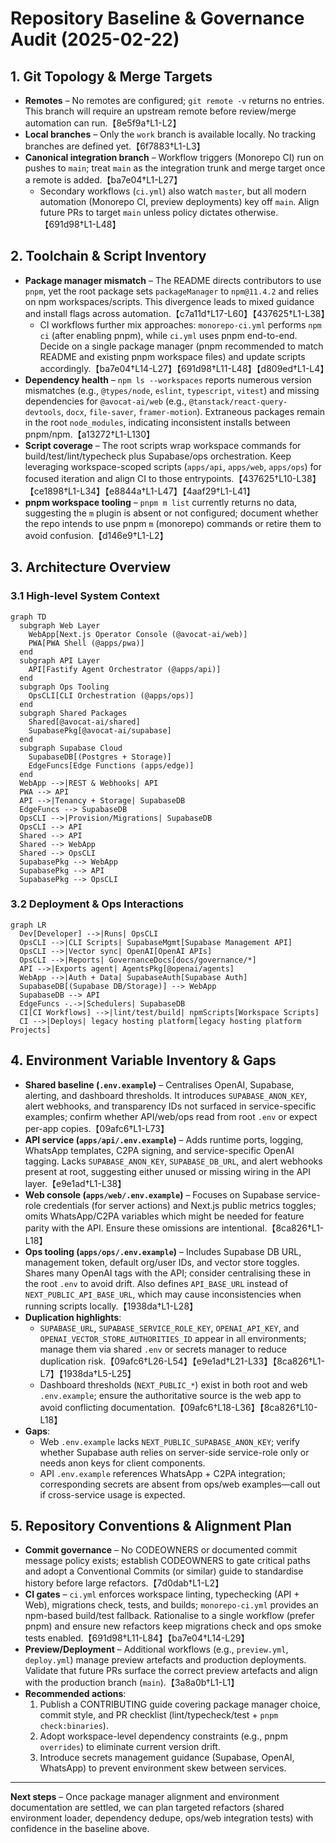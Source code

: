 # Repository Baseline & Governance Audit (2025-02-22)

## 1. Git Topology & Merge Targets
- **Remotes** – No remotes are configured; `git remote -v` returns no entries. This branch will require an upstream remote before review/merge automation can run.【8e5f9a†L1-L2】
- **Local branches** – Only the `work` branch is available locally. No tracking branches are defined yet.【6f7883†L1-L3】
- **Canonical integration branch** – Workflow triggers (Monorepo CI) run on pushes to `main`; treat `main` as the integration trunk and merge target once a remote is added.【ba7e04†L1-L27】
  - Secondary workflows (`ci.yml`) also watch `master`, but all modern automation (Monorepo CI, preview deployments) key off `main`. Align future PRs to target `main` unless policy dictates otherwise.【691d98†L1-L48】

## 2. Toolchain & Script Inventory
- **Package manager mismatch** – The README directs contributors to use `pnpm`, yet the root package sets `packageManager` to `npm@11.4.2` and relies on npm workspaces/scripts. This divergence leads to mixed guidance and install flags across automation.【c7a11d†L17-L60】【437625†L1-L38】
  - CI workflows further mix approaches: `monorepo-ci.yml` performs `npm ci` (after enabling pnpm), while `ci.yml` uses pnpm end-to-end. Decide on a single package manager (pnpm recommended to match README and existing pnpm workspace files) and update scripts accordingly.【ba7e04†L14-L27】【691d98†L11-L48】【d809ed†L1-L4】
- **Dependency health** – `npm ls --workspaces` reports numerous version mismatches (e.g., `@types/node`, `eslint`, `typescript`, `vitest`) and missing dependencies for `@avocat-ai/web` (e.g., `@tanstack/react-query-devtools`, `docx`, `file-saver`, `framer-motion`). Extraneous packages remain in the root `node_modules`, indicating inconsistent installs between pnpm/npm.【a13272†L1-L130】
- **Script coverage** – The root scripts wrap workspace commands for build/test/lint/typecheck plus Supabase/ops orchestration. Keep leveraging workspace-scoped scripts (`apps/api`, `apps/web`, `apps/ops`) for focused iteration and align CI to those entrypoints.【437625†L10-L38】【ce1898†L1-L34】【e8844a†L1-L47】【4aaf29†L1-L41】
- **pnpm workspace tooling** – `pnpm m list` currently returns no data, suggesting the `m` plugin is absent or not configured; document whether the repo intends to use pnpm `m` (monorepo) commands or retire them to avoid confusion.【d146e9†L1-L2】

## 3. Architecture Overview

### 3.1 High-level System Context
```mermaid
graph TD
  subgraph Web Layer
    WebApp[Next.js Operator Console (@avocat-ai/web)]
    PWA[PWA Shell (@apps/pwa)]
  end
  subgraph API Layer
    API[Fastify Agent Orchestrator (@apps/api)]
  end
  subgraph Ops Tooling
    OpsCLI[CLI Orchestration (@apps/ops)]
  end
  subgraph Shared Packages
    Shared[@avocat-ai/shared]
    SupabasePkg[@avocat-ai/supabase]
  end
  subgraph Supabase Cloud
    SupabaseDB[(Postgres + Storage)]
    EdgeFuncs[Edge Functions (apps/edge)]
  end
  WebApp -->|REST & Webhooks| API
  PWA --> API
  API -->|Tenancy + Storage| SupabaseDB
  EdgeFuncs --> SupabaseDB
  OpsCLI -->|Provision/Migrations| SupabaseDB
  OpsCLI --> API
  Shared --> API
  Shared --> WebApp
  Shared --> OpsCLI
  SupabasePkg --> WebApp
  SupabasePkg --> API
  SupabasePkg --> OpsCLI
```

### 3.2 Deployment & Ops Interactions
```mermaid
graph LR
  Dev[Developer] -->|Runs| OpsCLI
  OpsCLI -->|CLI Scripts| SupabaseMgmt[Supabase Management API]
  OpsCLI -->|Vector sync| OpenAI[OpenAI APIs]
  OpsCLI -->|Reports| GovernanceDocs[docs/governance/*]
  API -->|Exports agent| AgentsPkg[@openai/agents]
  WebApp -->|Auth + Data| SupabaseAuth[Supabase Auth]
  SupabaseDB[(Supabase DB/Storage)] --> WebApp
  SupabaseDB --> API
  EdgeFuncs -.->|Schedulers| SupabaseDB
  CI[CI Workflows] -->|lint/test/build| npmScripts[Workspace Scripts]
  CI -->|Deploys| legacy hosting platform[legacy hosting platform Projects]
```

## 4. Environment Variable Inventory & Gaps
- **Shared baseline (`.env.example`)** – Centralises OpenAI, Supabase, alerting, and dashboard thresholds. It introduces `SUPABASE_ANON_KEY`, alert webhooks, and transparency IDs not surfaced in service-specific examples; confirm whether API/web/ops read from root `.env` or expect per-app copies.【09afc6†L1-L73】
- **API service (`apps/api/.env.example`)** – Adds runtime ports, logging, WhatsApp templates, C2PA signing, and service-specific OpenAI tagging. Lacks `SUPABASE_ANON_KEY`, `SUPABASE_DB_URL`, and alert webhooks present at root, suggesting either unused or missing wiring in the API layer.【e9e1ad†L1-L38】
- **Web console (`apps/web/.env.example`)** – Focuses on Supabase service-role credentials (for server actions) and Next.js public metrics toggles; omits WhatsApp/C2PA variables which might be needed for feature parity with the API. Ensure these omissions are intentional.【8ca826†L1-L18】
- **Ops tooling (`apps/ops/.env.example`)** – Includes Supabase DB URL, management token, default org/user IDs, and vector store toggles. Shares many OpenAI tags with the API; consider centralising these in the root `.env` to avoid drift. Also defines `API_BASE_URL` instead of `NEXT_PUBLIC_API_BASE_URL`, which may cause inconsistencies when running scripts locally.【1938da†L1-L28】
- **Duplication highlights**:
  - `SUPABASE_URL`, `SUPABASE_SERVICE_ROLE_KEY`, `OPENAI_API_KEY`, and `OPENAI_VECTOR_STORE_AUTHORITIES_ID` appear in all environments; manage them via shared `.env` or secrets manager to reduce duplication risk.【09afc6†L26-L54】【e9e1ad†L21-L33】【8ca826†L1-L7】【1938da†L5-L25】
  - Dashboard thresholds (`NEXT_PUBLIC_*`) exist in both root and web `.env.example`; ensure the authoritative source is the web app to avoid conflicting documentation.【09afc6†L18-L36】【8ca826†L10-L18】
- **Gaps**:
  - Web `.env.example` lacks `NEXT_PUBLIC_SUPABASE_ANON_KEY`; verify whether Supabase auth relies on server-side service-role only or needs anon keys for client components.
  - API `.env.example` references WhatsApp + C2PA integration; corresponding secrets are absent from ops/web examples—call out if cross-service usage is expected.

## 5. Repository Conventions & Alignment Plan
- **Commit governance** – No CODEOWNERS or documented commit message policy exists; establish CODEOWNERS to gate critical paths and adopt a Conventional Commits (or similar) guide to standardise history before large refactors.【7d0dab†L1-L2】
- **CI gates** – `ci.yml` enforces workspace linting, typechecking (API + Web), migrations check, tests, and builds; `monorepo-ci.yml` provides an npm-based build/test fallback. Rationalise to a single workflow (prefer pnpm) and ensure new refactors keep migrations check and ops smoke tests enabled.【691d98†L11-L84】【ba7e04†L14-L29】
- **Preview/Deployment** – Additional workflows (e.g., `preview.yml`, `deploy.yml`) manage preview artefacts and production deployments. Validate that future PRs surface the correct preview artefacts and align with the production branch (`main`).【3a8a0b†L1-L1】
- **Recommended actions**:
  1. Publish a CONTRIBUTING guide covering package manager choice, commit style, and PR checklist (lint/typecheck/test + `pnpm check:binaries`).
  2. Adopt workspace-level dependency constraints (e.g., pnpm `overrides`) to eliminate current version drift.
  3. Introduce secrets management guidance (Supabase, OpenAI, WhatsApp) to prevent environment skew between services.

---
**Next steps** – Once package manager alignment and environment documentation are settled, we can plan targeted refactors (shared environment loader, dependency dedupe, ops/web integration tests) with confidence in the baseline above.

